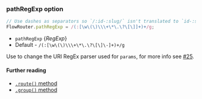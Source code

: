 ### pathRegExp option

```js
// Use dashes as separators so `/:id-:slug/` isn't translated to `id-:slug` but to `:id`-`:slug`
FlowRouter.pathRegExp = /(:[\w\(\)\\\+\*\.\?\[\]]+)+/g;
```
 - `pathRegExp` {*RegExp*}
 - Default - `/(:[\w\(\)\\\+\*\.\?\[\]\-]+)+/g`

Use to change the URI RegEx parser used for `params`, for more info see [#25](https://github.com/veliovgroup/flow-router/issues/25).

#### Further reading
 - [`.route()` method](https://github.com/veliovgroup/flow-router/blob/master/docs/api/route.md)
 - [`.group()` method](https://github.com/veliovgroup/flow-router/blob/master/docs/api/group.md)
